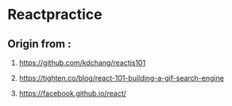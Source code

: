 # Reactpractice
  
  
## Origin from :  

1. https://github.com/kdchang/reactjs101

2. https://tighten.co/blog/react-101-building-a-gif-search-engine
  
3. https://facebook.github.io/react/
